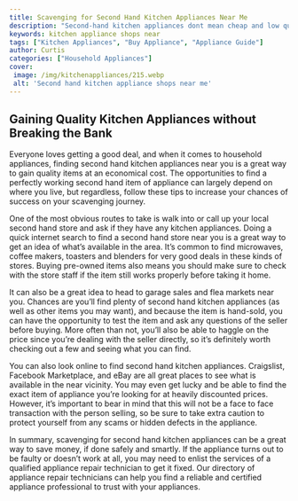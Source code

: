 ```yaml
---
title: Scavenging for Second Hand Kitchen Appliances Near Me
description: "Second-hand kitchen appliances dont mean cheap and low quality Find out what to look for when searching for second-hand kitchen appliances near you to get the best deals"
keywords: kitchen appliance shops near
tags: ["Kitchen Appliances", "Buy Appliance", "Appliance Guide"]
author: Curtis
categories: ["Household Appliances"]
cover: 
 image: /img/kitchenappliances/215.webp
 alt: 'Second hand kitchen appliance shops near me'
---
```

## Gaining Quality Kitchen Appliances without Breaking the Bank

Everyone loves getting a good deal, and when it comes to household appliances, finding second hand kitchen appliances near you is a great way to gain quality items at an economical cost. The opportunities to find a perfectly working second hand item of appliance can largely depend on where you live, but regardless, follow these tips to increase your chances of success on your scavenging journey. 

One of the most obvious routes to take is walk into or call up your local second hand store and ask if they have any kitchen appliances. Doing a quick internet search to find a second hand store near you is a great way to get an idea of what’s available in the area. It’s common to find microwaves, coffee makers, toasters and blenders for very good deals in these kinds of stores. Buying pre-owned items also means you should make sure to check with the store staff if the item still works properly before taking it home. 

It can also be a great idea to head to garage sales and flea markets near you. Chances are you’ll find plenty of second hand kitchen appliances (as well as other items you may want), and because the item is hand-sold, you can have the opportunity to test the item and ask any questions of the seller before buying. More often than not, you’ll also be able to haggle on the price since you’re dealing with the seller directly, so it’s definitely worth checking out a few and seeing what you can find.

You can also look online to find second hand kitchen appliances. Craigslist, Facebook Marketplace, and eBay are all great places to see what is available in the near vicinity. You may even get lucky and be able to find the exact item of appliance you’re looking for at heavily discounted prices. However, it’s important to bear in mind that this will not be a face to face transaction with the person selling, so be sure to take extra caution to protect yourself from any scams or hidden defects in the appliance. 

In summary, scavenging for second hand kitchen appliances can be a great way to save money, if done safely and smartly. If the appliance turns out to be faulty or doesn’t work at all, you may need to enlist the services of a qualified appliance repair technician to get it fixed. Our directory of appliance repair technicians can help you find a reliable and certified appliance professional to trust with your appliances.
